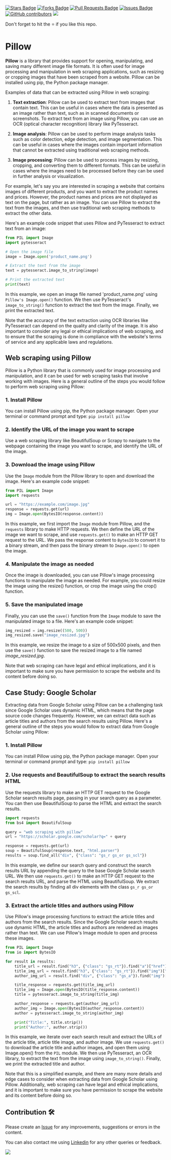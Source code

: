 <a href="https://github.com/drshahizan/special-topic-data-engineering/stargazers"><img src="https://img.shields.io/github/stars/drshahizan/special-topic-data-engineering" alt="Stars Badge"/></a>
<a href="https://github.com/drshahizan/special-topic-data-engineering/network/members"><img src="https://img.shields.io/github/forks/drshahizan/special-topic-data-engineering" alt="Forks Badge"/></a>
<a href="https://github.com/drshahizan/special-topic-data-engineering/pulls"><img src="https://img.shields.io/github/issues-pr/drshahizan/special-topic-data-engineering" alt="Pull Requests Badge"/></a>
<a href="https://github.com/drshahizan/special-topic-data-engineering/issues"><img src="https://img.shields.io/github/issues/drshahizan/special-topic-data-engineering" alt="Issues Badge"/></a>
<a href="https://github.com/drshahizan/special-topic-data-engineering/graphs/contributors"><img alt="GitHub contributors" src="https://img.shields.io/github/contributors/drshahizan/special-topic-data-engineering?color=2b9348"></a>
![](https://visitor-badge.glitch.me/badge?page_id=drshahizan/special-topic-data-engineering)

Don't forget to hit the :star: if you like this repo.

# Pillow
**Pillow** is a library that provides support for opening, manipulating, and saving many different image file formats. It is often used for image processing and manipulation in web scraping applications, such as resizing or cropping images that have been scraped from a website. Pillow can be installed using pip, the Python package manager.

Examples of data that can be extracted using Pillow in web scraping:
1. **Text extraction**: Pillow can be used to extract text from images that contain text. This can be useful in cases where the data is presented as an image rather than text, such as in scanned documents or screenshots. To extract text from an image using Pillow, you can use an OCR (optical character recognition) library like PyTesseract.

2. **Image analysis**: Pillow can be used to perform image analysis tasks such as color detection, edge detection, and image segmentation. This can be useful in cases where the images contain important information that cannot be extracted using traditional web scraping methods.

3. **Image processing**: Pillow can be used to process images by resizing, cropping, and converting them to different formats. This can be useful in cases where the images need to be processed before they can be used in further analysis or visualization.

For example, let's say you are interested in scraping a website that contains images of different products, and you want to extract the product names and prices. However, the product names and prices are not displayed as text on the page, but rather as an image. You can use Pillow to extract the text from the images, and then use traditional web scraping methods to extract the other data.

Here's an example code snippet that uses Pillow and PyTesseract to extract text from an image:

```python
from PIL import Image
import pytesseract

# Open the image file
image = Image.open('product_name.png')

# Extract the text from the image
text = pytesseract.image_to_string(image)

# Print the extracted text
print(text)
``` 

In this example, we open an image file named 'product_name.png' using `Pillow's Image.open()` function. We then use PyTesseract's `image_to_string()` function to extract the text from the image. Finally, we print the extracted text.

Note that the accuracy of the text extraction using OCR libraries like PyTesseract can depend on the quality and clarity of the image. It is also important to consider any legal or ethical implications of web scraping, and to ensure that the scraping is done in compliance with the website's terms of service and any applicable laws and regulations.

## Web scraping using Pillow
Pillow is a Python library that is commonly used for image processing and manipulation, and it can be used for web scraping tasks that involve working with images. Here is a general outline of the steps you would follow to perform web scraping using Pillow:

### 1. Install Pillow
You can install Pillow using pip, the Python package manager. Open your terminal or command prompt and type: `pip install pillow`

### 2. Identify the URL of the image you want to scrape
Use a web scraping library like BeautifulSoup or Scrapy to navigate to the webpage containing the image you want to scrape, and identify the URL of the image.

### 3. Download the image using Pillow
Use the `Image` module from the Pillow library to open and download the image. Here's an example code snippet:

```python
from PIL import Image
import requests

url = "https://example.com/image.jpg"
response = requests.get(url)
img = Image.open(BytesIO(response.content))
```
In this example, we first import the `Image` module from Pillow, and the `requests` library to make HTTP requests. We then define the URL of the image we want to scrape, and use `requests.get()` to make an HTTP GET request to the URL. We pass the response content to `BytesIO` to convert it to a binary stream, and then pass the binary stream to `Image.open()` to open the image.

### 4. Manipulate the image as needed
Once the image is downloaded, you can use Pillow's image processing functions to manipulate the image as needed. For example, you could resize the image using the resize() function, or crop the image using the crop() function.

### 5. Save the manipulated image
Finally, you can use the `save()` function from the `Image` module to save the manipulated image to a file. Here's an example code snippet:

```python
img_resized = img.resize((500, 500))
img_resized.save("image_resized.jpg")
```

In this example, we resize the image to a size of 500x500 pixels, and then use the `save()` function to save the resized image to a file named *image_resized.jpg*.

Note that web scraping can have legal and ethical implications, and it is important to make sure you have permission to scrape the website and its content before doing so.

## Case Study: Google Scholar
Extracting data from Google Scholar using Pillow can be a challenging task since Google Scholar uses dynamic HTML, which means that the page source code changes frequently. However, we can extract data such as article titles and authors from the search results using Pillow. Here's a general outline of the steps you would follow to extract data from Google Scholar using Pillow:

### 1. Install Pillow
You can install Pillow using pip, the Python package manager. Open your terminal or command prompt and type: `pip install pillow`

### 2. Use requests and BeautifulSoup to extract the search results HTML
Use the requests library to make an HTTP GET request to the Google Scholar search results page, passing in your search query as a parameter. You can then use BeautifulSoup to parse the HTML and extract the search results.

```python
import requests
from bs4 import BeautifulSoup

query = "web scraping with pillow"
url = "https://scholar.google.com/scholar?q=" + query

response = requests.get(url)
soup = BeautifulSoup(response.text, "html.parser")
results = soup.find_all("div", {"class": "gs_r gs_or gs_scl"})
```

In this example, we define our search query and construct the search results URL by appending the query to the base Google Scholar search URL. We then use `requests.get()` to make an HTTP GET request to the search results URL, and parse the HTML using BeautifulSoup. We extract the search results by finding all div elements with the class `gs_r gs_or gs_scl`.

### 3. Extract the article titles and authors using Pillow
Use Pillow's image processing functions to extract the article titles and authors from the search results. Since the Google Scholar search results use dynamic HTML, the article titles and authors are rendered as images rather than text. We can use Pillow's Image module to open and process these images.

```python
from PIL import Image
from io import BytesIO

for result in results:
    title_url = result.find("h3", {"class": "gs_rt"}).find("a")["href"]
    title_img_url = result.find("h3", {"class": "gs_rt"}).find("img")["src"]
    author_img_url = result.find("div", {"class": "gs_a"}).find("img")["src"]

    title_response = requests.get(title_img_url)
    title_img = Image.open(BytesIO(title_response.content))
    title = pytesseract.image_to_string(title_img)

    author_response = requests.get(author_img_url)
    author_img = Image.open(BytesIO(author_response.content))
    author = pytesseract.image_to_string(author_img)

    print("Title:", title.strip())
    print("Author:", author.strip())
```

In this example, we iterate over each search result and extract the URLs of the article title, article title image, and author image. We use `requests.get()` to download the article title and author images, and open them using Image.open() from the `PIL` module. We then use PyTesseract, an OCR library, to extract the text from the image using `image_to_string()`. Finally, we print the extracted title and author.

Note that this is a simplified example, and there are many more details and edge cases to consider when extracting data from Google Scholar using Pillow. Additionally, web scraping can have legal and ethical implications, and it is important to make sure you have permission to scrape the website and its content before doing so.


## Contribution 🛠️
Please create an [Issue](https://github.com/drshahizan/special-topic-data-engineering/issues) for any improvements, suggestions or errors in the content.

You can also contact me using [Linkedin](https://www.linkedin.com/in/drshahizan/) for any other queries or feedback.

![](https://visitor-badge.glitch.me/badge?page_id=drshahizan)
